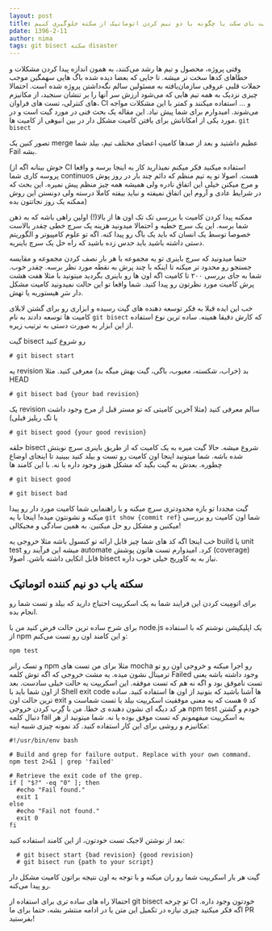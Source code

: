 ```yaml
---
layout: post
title: اتوماتیک گیت بای سکت یا چگونه با دو نیم کردن اتوماتیک از سکته جلوگیری کنیم
pdate: 1396-2-11
author: nima
tags: git bisect سکته disaster
---
```


وقتی پروژه، محصول و تیم ها رشد می‌کنند، به همون اندازه پیدا کردن مشکلات و خطاهای کدها سخت تر میشه. تا جایی که بعضا دیده شده باگ هایی سهمگین موجب حملات قلبی عروقی سازمان‌یافته به مسئولین سالم نگه‌داشتن پروژه شده است. احتمالا چیزی نزدیک به همه تیم هایی که می‌شود ارزش سر آنها را بر تنشان سنجید، از مکانیزم های کنترلی، تست های فراوان، CI و … استفاده میکنند و کمتر با این مشکلات مواجه می‌شوند. امیدوارم برای شما پیش نیاد.
این مقاله یک بحث فنی در مورد گیت است و در مورد یکی از امکاناتش برای یافتن کامیت مشکل دار در بین انبوهی از کامیت ها. `git bisect`

تصور کنین یک merge عظیم داشتید و بعد از صدها کامیتِ اعضای مختلف تیم، بیلد شما Fail بشه.

 (خوش بینانه اگه از CI استفاده میکنید فکر میکنم نمیذارید کار به اینجا برسه و واقعا پروسه کاری شما continuos هست. اصولا تو یه تیم منظم که دائم چند بار در روز پوش و مرج میکنن خیلی این اتفاق نادره ولی همیشه همه چیز منظم پیش نمیره. این بحث که در شرایط عادی و آروم این اتفاق نمیفته و نباید بیفته کاملا درسته ولی دونستن این روش ممکنه یک روز نجاتتون بده)

ممکنه پیدا کردن کامیت با بررسی تک تک اون ها از بالا(!) اولین راهی باشه که به ذهن شما برسه. این یک سرچ خطیه و احتمالا میدونید هزینه یک سرچ خطی چقدر بالاست خصوصا توسط یک انسان که باید یک باگ رو پیدا کنه. اگه تو علوم کامپیوتر و الگوریتم دستی داشته باشید باید حدس زده باشید که راه حل یک سرچ باینریه.

حتما میدونید که سرچ باینری تو یه مجموعه با هر بار نصف کردن مجموعه و مقایسه جستجو رو محدود تر میکنه تا اینکه با چند پرش به نقطه مورد نظر برسه. چقدر خوب. شما به جای بررسی ۲۰۰ تا کامیت اگه اون ها رو باینری بگردید میتونید با مثلا هفت هشت پرش کامیت مورد نظرتون رو پیدا کنید. شما واقعا تو این حالت نمیدونید کامیت مشکل دار سَرِ هیستوریه یا تهش. 

خب این ایده قبلا به فکر توسعه دهنده های گیت رسیده و ابزاری رو برای گشتن لابلای کامیت ها توسعه دادند به نام `git bisect` که کارش دقیقا همینه.
ساده ترین نوع استفاده از این ابزار به صورت دستی به ترتیب زیره.

گیت bisect رو شروع کنید

```
# git bisect start
```

یه revision بد (خراب، شکسته، معیوب، باگی، گیت بهش میگه بد) معرفی کنید. مثلا HEAD

```
# git bisect bad {your bad revision}
```

یک revision سالم معرفی کنید (مثلا آخرین کامیتی که تو مستر قبل از مرج وجود داشت یا تگ ریلیز قبلی)

```
# git bisect good {your good revision}
```

حلقه bisect شروع میشه. حالا گیت میره به یک کامیت که از طریق باینری سرچ نوبتش شده باشه.
شما میتونید اینجا اون کامیت رو تست و بیلد کنید ببینید تا اینجای اوضاع چطوره. بعدش به گیت بگید که مشکل هنوز وجود داره یا نه. با این کامند ها

```
# git bisect good
``` 

```
# git bisect bad
```

گیت مجددا تو بازه محدودتری سرچ میکنه و با راهنمایی شما کامیت مورد دار رو پیدا میکنه و نشونتون میده! اینجا با یه `git show {commit ref}` شما اون کامیت رو بررسی میکنین و مشکل رو حل میکنین. به همین سادگی و مجیکالی!

خب اینجا اگه کد های شما چیز قابل ارائه تو کنسول باشه مثلا خروجی یه build یا unit test میشه این فرآیند رو automate کرد.
امیدوارم تست هاتون پوشش (coverage) قابل اتکایی داشته باشن. اصولا bisect نیاز به یه کاوریج خیلی خوب داره. 

## سکته یاب دو نیم کننده اتوماتیک
برای اتومِیت کردن این فرایند شما به یک اسکریپت احتیاج دارید که بیلد و تست شما رو انجام بده.

برای شرح ساده ترین حالت فرض کنید من با node.js یک اپلیکیشن نوشتم که با استفاده از npm و این کامند اون رو تست می‌کنم:

```
npm test
```

و تسک رانر npm مثلا برای من تست های mocha رو اجرا میکنه و خروجی اون رو تو ترمینال نشون میده.
یه مشت خروجی که اگه توش کلمه Failed وجود داشته باشه یعنی تست ناموفق بود و اگه نه هم که تست موفقه. این اسکریپت یه حالت خیلی سادست.
بعد از اون شما باید با Shell exit code ها آشنا باشید که بتونید از اون ها استفاده کنید. ساده ترین حالت اون exit کد `0` هست که به معنی موفقیت اسکریپت بیلد یا تست شماست و هر کد دیگه ای نشون دهنده ی خطا.
من با گِرِپ کردن خروجی npm test خودم و گشتن دنبال کلمه fail به اسکریپت میفهمونم که تست موفق بوده یا نه. شما میتونید از هر مکانیزم و روشی برای این کار استفاده کنید.
کد نمونه چیزی شبیه اینه:

```
‍‍‍‍‍‍#!/usr/bin/env bash 

# Build and grep for failure output. Replace with your own command. 
npm test 2>&1 | grep 'failed' 

# Retrieve the exit code of the grep. 
if [ "$?" -eq "0" ]; then 
  #echo "Fail found." 
  exit 1 
else 
  #echo "Fail not found." 
  exit 0 
fi 
```

بعد از نوشتن لاجیک تست خودتون، از این کامند استفاده کنید:
```
  # git bisect start {bad revision} {good revision}
  # git bisect run {path to your script}
```
گیت هر بار اسکریپت شما رو ران میکنه و با توجه به اون نتیجه براتون کامیت مشکل دار رو پیدا می‌کنه.

احتمالا راه های ساده تری برای استفاده از git bisect تو چرخه CI خودتون وجود داره. اگه فکر میکنید چیزی نیازه در تکمیل این متن یا در ادامه منتشر بشه، حتما برای ما PR بفرستید!
